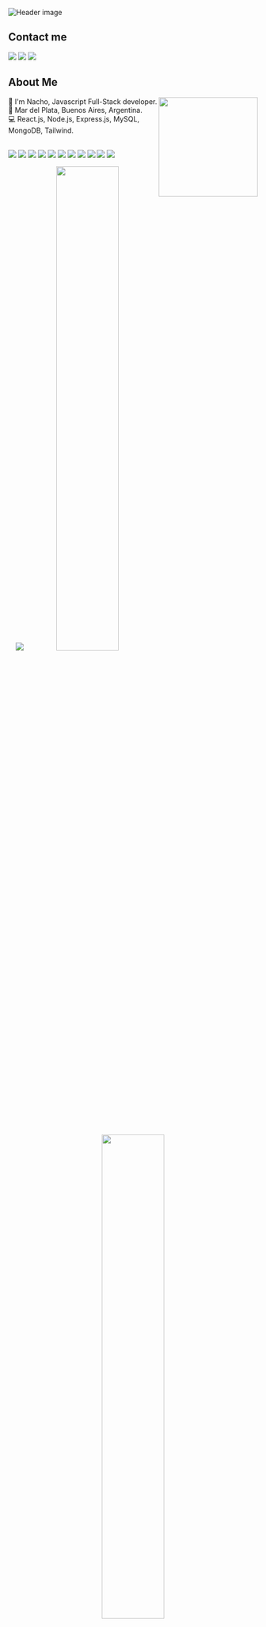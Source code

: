 ![Header image](https://media.licdn.com/dms/image/D4D16AQFIqJaez8U-oA/profile-displaybackgroundimage-shrink_350_1400/0/1665528287764?e=1712188800&v=beta&t=odlMgwbX_ckLijO27_p4zTnxdbXYrsla5UNi08eCz2w)

##  Contact me<br/>

<p>
  <a href="mailto:nachobaez.dev@gmail.com" target="_blank"><img src="https://img.shields.io/badge/e‑mail-D14836.svg?style=for-the-badge&logo=GMail&logoColor=white"/></a>
  <a href="https://www.instagram.com/nacho_slo/" target="_blank"><img src="https://img.shields.io/badge/instagram-E4405F.svg?style=for-the-badge&logo=instagram&logoColor=white"/></a>
  <a href="https://www.linkedin.com/in/ignacio-baez-96bbb9252/" target="_blank"><img src="https://img.shields.io/badge/linkedin-0077B5.svg?style=for-the-badge&logo=linkedin&logoColor=white"/></a>
</p>

<p>
<h2>About Me</h2>
<img align='right' src='https://scontent-ams4-1.cdninstagram.com/v/t51.2885-15/291663483_1117980032428861_3607277259218294862_n.jpg?stp=dst-jpg_e35_p1080x1080&efg=eyJ2ZW5jb2RlX3RhZyI6ImltYWdlX3VybGdlbi4xNDQweDE4MDAuc2RyIn0&_nc_ht=scontent-ams4-1.cdninstagram.com&_nc_cat=101&_nc_ohc=mMWjQN8aY0EAX93OxGy&edm=APs17CUBAAAA&ccb=7-5&ig_cache_key=Mjg3NTIxMjYxMTE4MTA5ODk4MA%3D%3D.2-ccb7-5&oh=00_AfBHWxy5iC5cybOLAMw9vOIADfTs-7CBi5NHjDitE79lig&oe=65C30E37&_nc_sid=10d13b' width='200"'>
🧔 I'm Nacho, Javascript Full-Stack developer.<br/>
📍 Mar del Plata, Buenos Aires, Argentina.<br/>
💻 React.js, Node.js, Express.js, MySQL, MongoDB, Tailwind.<br/><br/>
  <p>
    <img src="https://img.shields.io/badge/-Visual%20Studio%20Code-23A9F2?style=flat-square&logo=Visual%20Studio%20Code&logoColor=white"/>
    <img src="https://img.shields.io/badge/-Github-181717?style=flat-square&logo=GitHub&logoColor=white"/>
    <img src="https://img.shields.io/badge/-Git-F44D27?style=flat-square&logo=Git&logoColor=white"/>
    <img src="https://img.shields.io/badge/-NPM-CB3837?style=flat-square&logo=NPM&logoColor=white"/>
    <img src="https://img.shields.io/badge/-Apache-D22128?style=flat-square&logo=Apache&logoColor=white"/>
    <img src="https://img.shields.io/badge/-Trello-0079BF?style=flat-square&logo=Trello&logoColor=white"/>
    <img src="https://img.shields.io/badge/-Slack-E01563?style=flat-square&logo=Slack&logoColor=white"/>
    <img src="https://img.shields.io/badge/-MySQL-F29111?style=flat-square&logo=MySQL&logoColor=white"/>
    <img src="https://img.shields.io/badge/-Notion-000000?style=flat-square&logo=Notion&logoColor=white"/>
    <img src="https://img.shields.io/badge/-ESLint-4B32C3?style=flat-square&logo=ESLint&logoColor=white"/>
    <img src="https://img.shields.io/badge/-HTML5-E34F26?style=flat-square&logo=HTML5&logoColor=white"/>
  </p>
</p>
</p>

<p align="center">
  <img src ="https://github-readme-streak-stats.herokuapp.com?user=AgusBaez&theme=darcula&hide_border=true&background=FFFFFF00">
  <img height="50%" width="auto" src ="https://github-readme-stats.vercel.app/api?username=AgusBaez&show_icons=true&count_private=true&theme=darcula&hide_border=true&hide=issues,contribs&bg_color=00000000">
  <img height="50%" width="auto" src ="https://github-readme-stats.vercel.app/api/top-langs/?username=AgusBaez&layout=compact&hide_border=true&theme=darcula&bg_color=00000000&langs_count=6&hide=jupyter%20notebook,tex,css,php">
</p>
